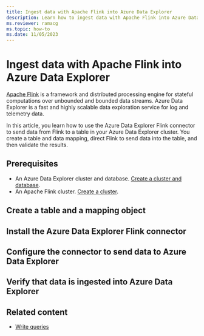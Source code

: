 ```yaml
---
title: Ingest data with Apache Flink into Azure Data Explorer
description: Learn how to ingest data with Apache Flink into Azure Data Explorer.
ms.reviewer: ramacg
ms.topic: how-to
ms.date: 11/05/2023
---
```


# Ingest data with Apache Flink into Azure Data Explorer

[Apache Flink](https://flink.apache.org/) is a framework and distributed processing engine for stateful computations over unbounded and bounded data streams. Azure Data Explorer is a fast and highly scalable data exploration service for log and telemetry data.

In this article, you learn how to use the Azure Data Explorer Flink connector to send data from Flink to a table in your Azure Data Explorer cluster. You create a table and data mapping, direct Flink to send data into the table, and then validate the results.

## Prerequisites

* An Azure Data Explorer cluster and database. [Create a cluster and database](create-cluster-and-database.md).
* An Apache Flink cluster. [Create a cluster](/azure/hdinsight-aks/flink/flink-create-cluster-portal).

## Create a table and a mapping object

## Install the Azure Data Explorer Flink connector

## Configure the connector to send data to Azure Data Explorer

## Verify that data is ingested into Azure Data Explorer

## Related content

* [Write queries](/azure/data-explorer/kusto/query/tutorials/learn-common-operators)
